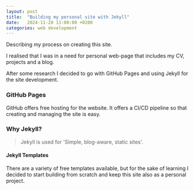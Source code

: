 ```yaml
---
layout: post
title:  "Building my personal site with Jekyll"
date:   2024-11-20 11:00:00 +0200
categories: web development
---
```

Describing my process on creating this site.


I realised that I was in a need for personal web-page that includes my CV, projects and a blog.

After some research I decided to go with GitHub Pages and using Jekyll for the site development. 


### GitHub Pages
GitHub offers free hosting for the website. It offers a CI/CD pipeline so that creating and managing the site is easy.



### Why Jekyll?

> Jekyll is used for 'Simple, blog-aware, static sites'.

#### Jekyll Templates
There are a variety of free templates available, but for the sake of learning I decided to start building from scratch and keep this site also as a personal project.